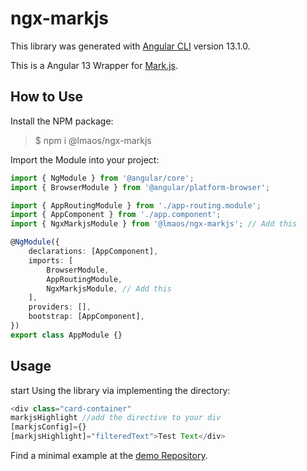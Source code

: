 # ngx-markjs

This library was generated with [Angular CLI](https://github.com/angular/angular-cli) version 13.1.0.

This is a Angular 13 Wrapper for [Mark.js](https://markjs.io/).

## How to Use
Install the NPM package:
> $ npm i @lmaos/ngx-markjs

Import the Module into your project:
```typescript
import { NgModule } from '@angular/core';
import { BrowserModule } from '@angular/platform-browser';

import { AppRoutingModule } from './app-routing.module';
import { AppComponent } from './app.component';
import { NgxMarkjsModule } from '@lmaos/ngx-markjs'; // Add this

@NgModule({
	declarations: [AppComponent],
	imports: [
		BrowserModule,
		AppRoutingModule,
		NgxMarkjsModule, // Add this
	],
	providers: [],
	bootstrap: [AppComponent],
})
export class AppModule {}
```


## Usage
start Using the library via implementing the directory:
```typescript
<div class="card-container" 
markjsHighlight //add the directive to your div
[markjsConfig]={} 
[markjsHighlight]="filteredText">Test Text</div>
```

Find a minimal example at the [demo Repository](https://github.com/lmaos-txt/ngx-markjs-demo).